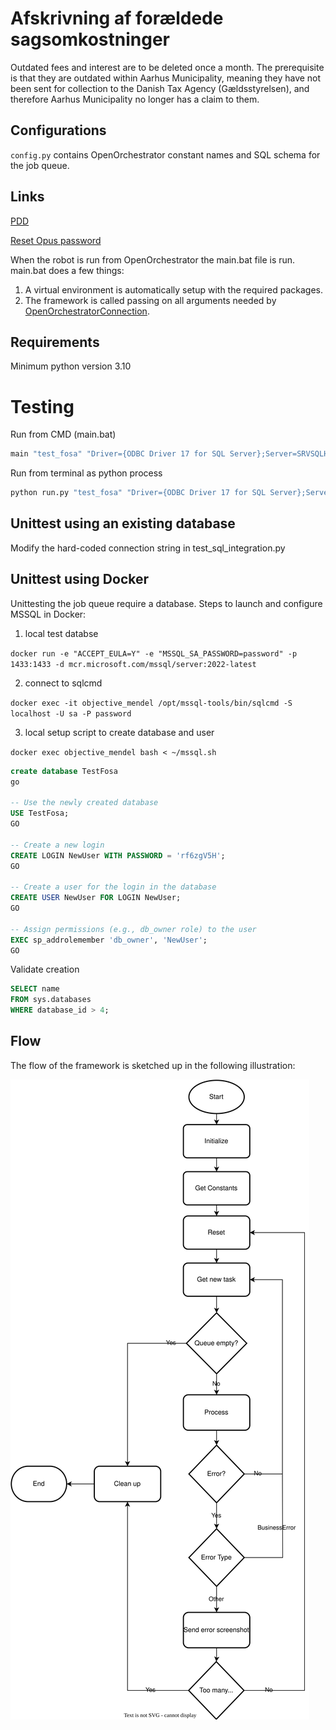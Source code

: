 # Afskrivning af forældede sagsomkostninger


Outdated fees and interest are to be deleted once a month.
The prerequisite is that they are outdated within Aarhus Municipality, meaning they have not been sent for collection to the Danish Tax Agency (Gældsstyrelsen),
and therefore Aarhus Municipality no longer has a claim to them.

## Configurations
`config.py` contains OpenOrchestrator constant names and SQL schema for the job queue.

## Links
[PDD](https://aarhuskommune.sharepoint.com/:w:/r/Sites/afd-afdsite3229/Delte%20dokumenter/Drift%20%26%20%C3%98konomi/Forretningsudvikling%20og%20debitorstyring/PDD%20(RPA)/PDD%20-%20%20Afskrivning%20af%20for%C3%A6ldede%20sagsonkostninger%202.docx?d=w59fba12fb8634aa6972303b918fc9077&csf=1&web=1&e=85JQ29)

[Reset Opus password](https://portal-k1-nc-22.kmd.dk/webdynpro/resources/kmd.dk/sik~passwordselfservice/PasswordSelfService#)

When the robot is run from OpenOrchestrator the main.bat file is run.
main.bat does a few things:
1. A virtual environment is automatically setup with the required packages.
2. The framework is called passing on all arguments needed by [OpenOrchestratorConnection](https://github.com/itk-dev-rpa/OpenOrchestratorConnection).

## Requirements
Minimum python version 3.10

# Testing 

Run from CMD (main.bat)
```bash
main "test_fosa" "Driver={ODBC Driver 17 for SQL Server};Server=SRVSQLHOTEL03;Database=MKB-ITK-RPA;Trusted_Connection=yes;" "<secret key>"
```

Run from terminal as python process
```python
python run.py "test_fosa" "Driver={ODBC Driver 17 for SQL Server};Server=SRVSQLHOTEL03;Database=MKB-ITK-RPA;Trusted_Connection=yes;" "<secret key>"
```

## Unittest using an existing database
Modify the hard-coded connection string in test_sql_integration.py

## Unittest using Docker
Unittesting the job queue require a database. Steps to launch and configure MSSQL in Docker:

1. local test databse

`docker run -e "ACCEPT_EULA=Y" -e "MSSQL_SA_PASSWORD=password" -p 1433:1433 -d mcr.microsoft.com/mssql/server:2022-latest`

2.  connect to sqlcmd

`docker exec -it objective_mendel /opt/mssql-tools/bin/sqlcmd -S localhost -U sa -P password `

3. local setup script to create database and user 

`docker exec objective_mendel bash < ~/mssql.sh`

```sql
create database TestFosa
go

-- Use the newly created database
USE TestFosa;
GO

-- Create a new login
CREATE LOGIN NewUser WITH PASSWORD = 'rf6zgV5H';
GO

-- Create a user for the login in the database
CREATE USER NewUser FOR LOGIN NewUser;
GO

-- Assign permissions (e.g., db_owner role) to the user
EXEC sp_addrolemember 'db_owner', 'NewUser';
GO
```

Validate creation
```sql
SELECT name
FROM sys.databases
WHERE database_id > 4;
```


## Flow

The flow of the framework is sketched up in the following illustration:

![Flow diagram](Robot-Queue-Framework.drawio.svg)
